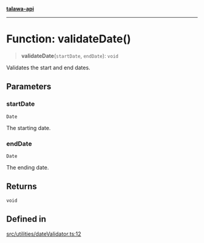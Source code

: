 [**talawa-api**](../../../README.md)

***

# Function: validateDate()

> **validateDate**(`startDate`, `endDate`): `void`

Validates the start and end dates.

## Parameters

### startDate

`Date`

The starting date.

### endDate

`Date`

The ending date.

## Returns

`void`

## Defined in

[src/utilities/dateValidator.ts:12](https://github.com/Suyash878/talawa-api/blob/095e6964ce2a06c1c30d1acf81b6162203f1db91/src/utilities/dateValidator.ts#L12)
